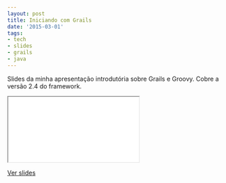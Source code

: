 ```yaml
---
layout: post
title: Iniciando com Grails
date: '2015-03-01'
tags:
- tech
- slides
- grails
- java
---
```


Slides da minha apresentação introdutória sobre Grails e Groovy. Cobre a versão 2.4 do framework.

<iframe src="{{ site.baseurl }}/presentations/grails/intro-grails/index.html">
</iframe>

<a href="{{ site.baseurl }}/presentations/grails/intro-grails/">Ver slides</a>
